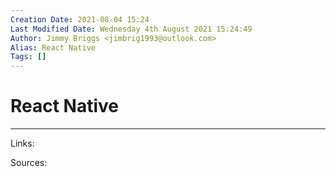 ```yaml
---
Creation Date: 2021-08-04 15:24
Last Modified Date: Wednesday 4th August 2021 15:24:49
Author: Jimmy Briggs <jimbrig1993@outlook.com>
Alias: React Native
Tags: []
---
```


# React Native

***

Links: 

Sources:

